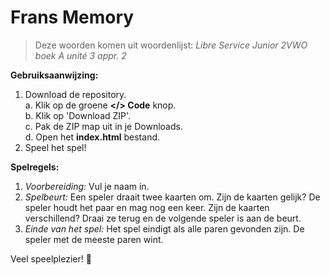 # Frans Memory

> Deze woorden komen uit woordenlijst: <i>Libre Service Junior 2VWO boek A unité 3 appr. 2</i>

<b>Gebruiksaanwijzing:</b>
1. Download de repository. <br>
     a. Klik op de groene <b></> Code</b> knop. <br>
     b. Klik op 'Download ZIP'. <br>
     c. Pak de ZIP map uit in je Downloads. <br>
     d. Open het <b>index.html</b> bestand.<br>
2. Speel het spel!

<b>Spelregels:</b>
1. <i>Voorbereiding:</i>
Vul je naam in.
2. <i>Spelbeurt:</i>
Een speler draait twee kaarten om.
Zijn de kaarten gelijk? De speler houdt het paar en mag nog een keer.
Zijn de kaarten verschillend? Draai ze terug en de volgende speler is aan de beurt.
3. <i>Einde van het spel:</i>
Het spel eindigt als alle paren gevonden zijn.
De speler met de meeste paren wint.

Veel speelplezier! 🎴
